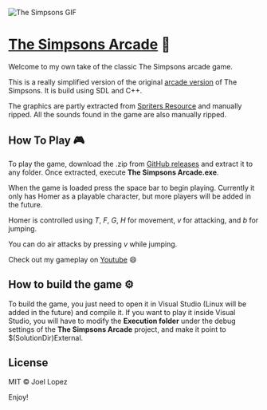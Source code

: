 ![The Simpsons GIF](docs/head.gif)

# [The Simpsons Arcade](https://jowie94.github.io/The-Simpsons-Arcade/) 👾
Welcome to my own take of the classic The Simpsons arcade game.

This is a really simplified version of the original [arcade version](https://en.wikipedia.org/wiki/The_Simpsons_(video_game)) of The Simpsons. It is build using SDL and C++.

The graphics are partly extracted from [Spriters Resource](https://www.spriters-resource.com/arcade/simpsons/) and manually ripped. All the sounds found in the game are also manually ripped.

## How To Play 🎮
To play the game, download the .zip from [GitHub releases](https://github.com/jowie94/The-Simpsons-Arcade/releases) and extract it to any folder. Once extracted, execute __The Simpsons Arcade.exe__.

When the game is loaded press the space bar to begin playing. Currently it only has Homer as a playable character, but more players will be added in the future.

Homer is controlled using _T_, _F_, _G_, _H_ for movement, _v_ for attacking, and _b_ for jumping.

You can do air attacks by pressing _v_ while jumping.

Check out my gameplay on [Youtube](https://youtu.be/r7dJv6fVXPc) 😄

## How to build the game ⚙
To build the game, you just need to open it in Visual Studio (Linux will be added in the future) and compile it. If you want to play it inside Visual Studio, you will have to modify the __Execution folder__ under the debug settings of the __The Simpsons Arcade__ project, and make it point to $(SolutionDir)External.

## License
MIT © Joel Lopez

Enjoy!
